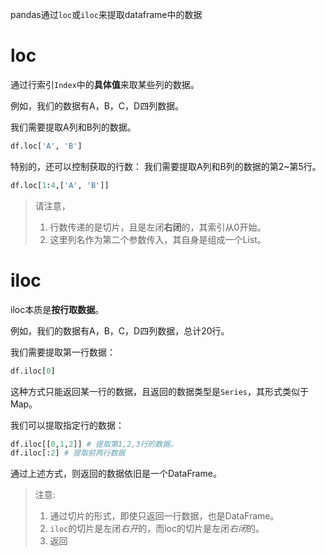 pandas通过`loc`或`iloc`来提取dataframe中的数据

# loc
通过行索引`Index`中的**具体值**来取某些列的数据。

例如，我们的数据有A，B，C，D四列数据。

我们需要提取A列和B列的数据。
```python
df.loc['A', 'B']
```

特别的，还可以控制获取的行数：
我们需要提取A列和B列的数据的第2~第5行。
```python
df.loc[1:4,['A', 'B']]
```
> 请注意，
> 1. 行数传递的是切片，且是左闭**右闭**的，其索引从0开始。
> 2. 这里列名作为第二个参数传入，其自身是组成一个List。
# iloc
iloc本质是**按行取数据**。

例如，我们的数据有A，B，C，D四列数据，总计20行。

我们需要提取第一行数据：
```python
df.iloc[0]
```
这种方式只能返回某一行的数据，且返回的数据类型是`Series`，其形式类似于Map。

我们可以提取指定行的数据：
```python
df.iloc[[0,1,2]] # 提取第1,2,3行的数据。
df.iloc[:2] # 提取前两行数据
```
通过上述方式，则返回的数据依旧是一个DataFrame。
> 注意:
> 1. 通过切片的形式，即使只返回一行数据，也是DataFrame。
> 2. `iloc`的切片是左闭*右开*的，而loc的切片是左闭*右闭*的。
> 3. 返回
